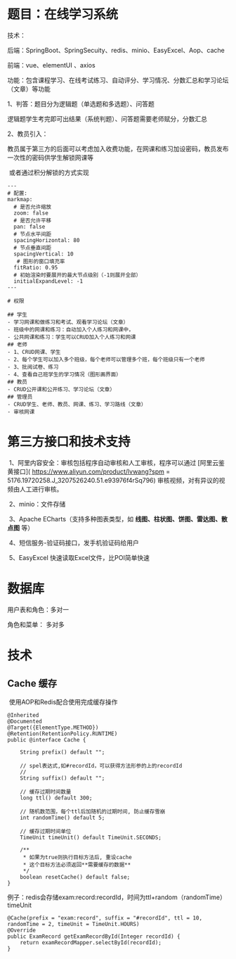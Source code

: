 



# 题目：在线学习系统

技术：

后端：SpringBoot、SpringSecuity、redis、minio、EasyExcel、Aop、cache

前端：vue、elementUI 、axios

功能：包含课程学习、在线考试练习、自动评分、学习情况、分数汇总和学习论坛（文章）等功能

1、判答：题目分为逻辑题（单选题和多选题）、问答题

​	逻辑题学生考完即可出结果（系统判题）、问答题需要老师赋分，分数汇总

2、教员引入：

​	教员属于第三方的后面可以考虑加入收费功能，在网课和练习加设密码，教员发布一次性的密码供学生解锁网课等

​	或者通过积分解锁的方式实现

```markmap
---
# 配置:
markmap:
  # 是否允许缩放
  zoom: false
  # 是否允许平移
  pan: false
  # 节点水平间距
  spacingHorizontal: 80
  # 节点垂直间距
  spacingVertical: 10
   # 图形的窗口填充率
  fitRatio: 0.95
  # 初始渲染时要展开的最大节点级别（-1则展开全部）
  initialExpandLevel: -1
---

# 权限

## 学生
- 学习网课和做练习和考试、观看学习论坛（文章）
- 班级中的网课和练习：自动加入个人练习和网课中，
- 公共网课和练习：学生可以CRUD加入个人练习和网课
## 老师
- 1、CRUD网课、学生
- 2、每个学生可以加入多个班级，每个老师可以管理多个班，每个班级只有一个老师
- 3、批阅试卷、练习
- 4、查看自己班学生的学习情况（图形画界面）
## 教员
- CRUD公开课和公开练习、学习论坛（文章）
## 管理员
- CRUD学生、老师、教员、网课、练习、学习路线（文章）
- 审核网课
```



# 第三方接口和技术支持



​	1、阿里内容安全：审核包括程序自动审核和人工审核，程序可以通过 [阿里云鉴黄接口]( https://www.aliyun.com/product/lvwang?spm = 5176.19720258.J_3207526240.51.e93976f4rSq796) 审核视频，对有异议的视频由人工进行审核。

​	2、minio：文件存储

​    3、Apache ECharts（支持多种图表类型，如 **线图、柱状图、饼图、雷达图、散点图** 等）

​    4、短信服务-验证码接口，发手机验证码给用户

​	5、EasyExcel 快速读取Excel文件，比POI简单快速







# 数据库

用户表和角色：多对一

角色和菜单： 多对多





# 技术

## Cache 缓存

​	使用AOP和Redis配合使用完成缓存操作

```
@Inherited
@Documented
@Target({ElementType.METHOD})
@Retention(RetentionPolicy.RUNTIME)
public @interface Cache {

    String prefix() default "";

    // spel表达式,如#recordId，可以获得方法形参的上的recordId
    //
    String suffix() default "";

    // 缓存过期时间数量
    long ttl() default 300;

    // 随机数范围，每个ttl后加随机的过期时间, 防止缓存雪崩
    int randomTime() default 5;

    // 缓存过期时间单位
    TimeUnit timeUnit() default TimeUnit.SECONDS;

    /**
     * 如果为true则执行目标方法后, 重设cache
     * 这个目标方法必须返回**需要缓存的数据**
     */
    boolean resetCache() default false;
}
```

例子：redis会存储exam:record:recordId，时间为ttl+random（randomTime）   timeUnit

```
@Cache(prefix = "exam:record", suffix = "#recordId", ttl = 10, randomTime = 2, timeUnit = TimeUnit.HOURS)
@Override
public ExamRecord getExamRecordById(Integer recordId) {
    return examRecordMapper.selectById(recordId);
}
```
